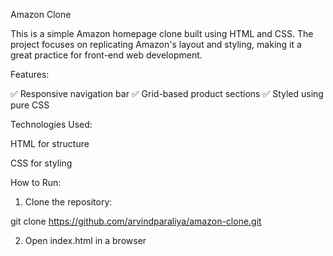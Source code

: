 Amazon Clone

This is a simple Amazon homepage clone built using HTML and CSS. The project focuses on replicating Amazon's layout and styling, making it a great practice for front-end web development.

Features:

✅ Responsive navigation bar
✅ Grid-based product sections
✅ Styled using pure CSS

Technologies Used:

HTML for structure

CSS for styling


How to Run:

1. Clone the repository:

git clone https://github.com/arvindparaliya/amazon-clone.git


2. Open index.html in a browser
